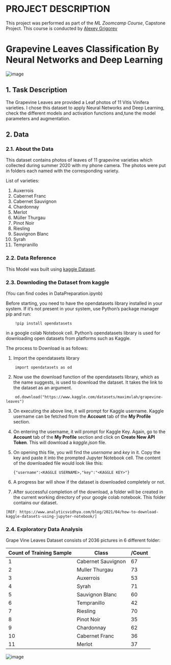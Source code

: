 # PROJECT DESCRIPTION
This project was performed as part of the _ML Zoomcamp Course_, Capstone Project. This course is conducted by [Alexey Grigorev](https://bit.ly/3BxeAoB)

# Grapevine Leaves Classification By Neural Networks and Deep Learning
![image](https://user-images.githubusercontent.com/82657966/206971609-9a753185-19ef-4f5a-9cd0-19ebe336c98e.png)


## 1. Task Description
The Grapevine Leaves are provided a Leaf photos of 11 Vitis Vinifera varieties. I chose this dataset to apply Neural Networks and Deep Learning, check the different models and activation functions and,tune the model parameters and augmentation.  

## 2. Data

### 2.1. About the Data

This dataset contains photos of leaves of 11 grapevine varieties which collected during summer 2020 with my phone camera. The photos were put in folders each named with the corresponding variety.

List of varieties:
1. Auxerrois
2. Cabernet Franc
3. Cabernet Sauvignon
4. Chardonnay
5. Merlot
6. Müller Thurgau
7. Pinot Noir
8. Riesling
9. Sauvignon Blanc
10. Syrah
11. Tempranillo

### 2.2. Data Reference

This Model was built using [kaggle Dataset](https://www.kaggle.com/datasets/maximvlah/grapevine-leaves).

### 2.3. Downloding the Dataset from kaggle
(You can find codes in DataPreparation.ipynb)

Before starting, you need to have the opendatasets library installed in your system. If it’s not present in your system, use Python’s package manager pip and run:

```
    !pip install opendatasets
```

in a google colab Notebook cell. Python’s opendatasets library is used for downloading open datasets from platforms such as Kaggle.

The process to Download is as follows:

1. Import the opendatasets library

```
    import opendatasets as od
```

2. Now use the download function of the opendatasets library, which as the name suggests, is used to download the dataset. It takes the link to the dataset as an argument.

```
    od.download("https://www.kaggle.com/datasets/maximvlah/grapevine-leaves")
```

3. On executing the above line, it will prompt for Kaggle username. Kaggle username can be fetched from the **Account** tab of the **My Profile** section.

4. On entering the username, it will prompt for Kaggle Key. Again, go to the **Account** tab of the **My Profile** section and click on **Create New API Token**. This will download a _kaggle.json_ file.

5. On opening this file, you will find the _username_ and _key_ in it. Copy the key and paste it into the prompted Jupyter Notebook cell. The content of the downloaded file would look like this:

    `{"username":<KAGGLE USERNAME>,"key":"<KAGGLE KEY>"}`

6. A progress bar will show if the dataset is downloaded completely or not.

7. After successful completion of the download, a folder will be created in the current working directory of your google colab notebook. This folder contains our dataset.

  `[REF: https://www.analyticsvidhya.com/blog/2021/04/how-to-download-kaggle-datasets-using-jupyter-notebook/]`

### 2.4. Exploratory Data Analysis

Grape Vine Leaves Dataset consists of 2036 pictures in 6 different folder:

|**Count of Training Sample** |**Class** | **/Count** |
|---|---|---|
|1|Cabernet Sauvignon|67|
|2|Muller Thurgau|73|
|3|Auxerrois|53|
|4|Syrah|71|
|5|Sauvignon Blanc|60|
|6|Tempranillo|42|
|7|Riesling|70|
|8|Pinot Noir|35|
|9|Chardonnay|62|
|10|Cabernet Franc|36|
|11|Merlot|37|
![image](https://user-imaa-efef6283510c.png)



